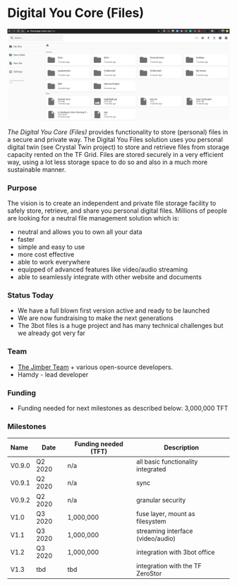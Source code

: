 # Digital You Core (Files)

![](./img/file_manager.png)

*The Digital You Core (Files)* provides functionality to store (personal) files in a secure and private way. The Digital You Files solution uses you personal digital twin (see Crystal Twin project) to store and retrieve files from storage capacity rented on the TF Grid. Files are stored securely in a very efficient way, using a lot less storage space to do so and also in a much more sustainable manner.

### Purpose

The vision is to create an independent and private file storage facility to safely store, retrieve, and share you personal digital files. Millions of people are looking for a neutral file management solution which is: 
- neutral and allows you to own all your data
- faster
- simple and easy to use
- more cost effective
- able to work everywhere 
- equipped of advanced features like video/audio streaming
- able to seamlessly integrate with other website and documents

### Status Today

- We have a full blown first version active and ready to be launched
- We are now fundraising to make the next generations
- The 3bot files is a huge project and has many technical challenges but we already got very far

### Team

- [The Jimber Team](https://www.jimber.org/securityBroker.html) + various open-source developers.
- Hamdy - lead developer

### Funding

- Funding needed for next milestones as described below: 3,000,000 TFT

### Milestones

| Name         | Date   | Funding needed (TFT) | Description |
|:-------------|--------|--------|-------------|
| V0.9.0 | Q2 2020 | n/a | all basic functionality integrated |
| V0.9.1 | Q2 2020 | n/a | sync |
| V0.9.2 | Q2 2020 | n/a | granular security |
| V1.0 | Q3 2020 | 1,000,000 | fuse layer, mount as filesystem |
| V1.1 | Q3 2020 | 1,000,000 | streaming interface (video/audio) |
| V1.2 | Q3 2020 | 1,000,000 | integration with 3bot office |
| V1.3 |  tbd | tbd | integration with the TF ZeroStor |
